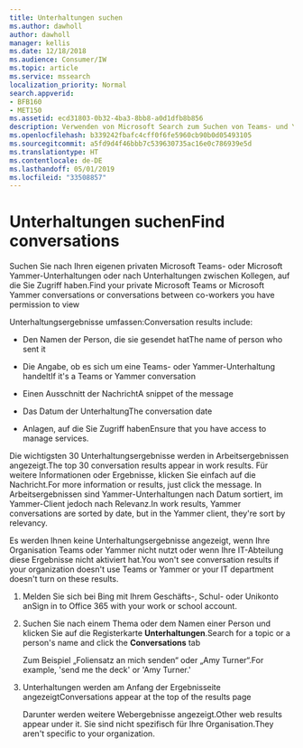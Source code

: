 ```yaml
---
title: Unterhaltungen suchen
ms.author: dawholl
author: dawholl
manager: kellis
ms.date: 12/18/2018
ms.audience: Consumer/IW
ms.topic: article
ms.service: mssearch
localization_priority: Normal
search.appverid:
- BFB160
- MET150
ms.assetid: ecd31803-0b32-4ba3-8bb8-a0d1dfb8b856
description: Verwenden von Microsoft Search zum Suchen von Teams- und Yammer-Unterhaltungen und die für Sie angezeigten Details
ms.openlocfilehash: b339242fbafc4cff0f6fe5960cb90b0d05493105
ms.sourcegitcommit: a5fd9d4f46bbb7c539630735ac16e0c786939e5d
ms.translationtype: HT
ms.contentlocale: de-DE
ms.lasthandoff: 05/01/2019
ms.locfileid: "33508857"
---
```

# <a name="find-conversations"></a><span data-ttu-id="29c59-103">Unterhaltungen suchen</span><span class="sxs-lookup"><span data-stu-id="29c59-103">Find conversations</span></span>

<span data-ttu-id="29c59-104">Suchen Sie nach Ihren eigenen privaten Microsoft Teams- oder Microsoft Yammer-Unterhaltungen oder nach Unterhaltungen zwischen Kollegen, auf die Sie Zugriff haben.</span><span class="sxs-lookup"><span data-stu-id="29c59-104">Find your private Microsoft Teams or Microsoft Yammer conversations or conversations between co-workers you have permission to view</span></span>
  
<span data-ttu-id="29c59-105">Unterhaltungsergebnisse umfassen:</span><span class="sxs-lookup"><span data-stu-id="29c59-105">Conversation results include:</span></span>
  
- <span data-ttu-id="29c59-106">Den Namen der Person, die sie gesendet hat</span><span class="sxs-lookup"><span data-stu-id="29c59-106">The name of person who sent it</span></span>
    
- <span data-ttu-id="29c59-107">Die Angabe, ob es sich um eine Teams- oder Yammer-Unterhaltung handelt</span><span class="sxs-lookup"><span data-stu-id="29c59-107">If it's a Teams or Yammer conversation</span></span>
    
- <span data-ttu-id="29c59-108">Einen Ausschnitt der Nachricht</span><span class="sxs-lookup"><span data-stu-id="29c59-108">A snippet of the message</span></span>
    
- <span data-ttu-id="29c59-109">Das Datum der Unterhaltung</span><span class="sxs-lookup"><span data-stu-id="29c59-109">The conversation date</span></span>
    
- <span data-ttu-id="29c59-110">Anlagen, auf die Sie Zugriff haben</span><span class="sxs-lookup"><span data-stu-id="29c59-110">Ensure that you have access to manage services.</span></span>
    
<span data-ttu-id="29c59-111">Die wichtigsten 30 Unterhaltungsergebnisse werden in Arbeitsergebnissen angezeigt.</span><span class="sxs-lookup"><span data-stu-id="29c59-111">The top 30 conversation results appear in work results.</span></span> <span data-ttu-id="29c59-112">Für weitere Informationen oder Ergebnisse, klicken Sie einfach auf die Nachricht.</span><span class="sxs-lookup"><span data-stu-id="29c59-112">For more information or results, just click the message.</span></span> <span data-ttu-id="29c59-113">In Arbeitsergebnissen sind Yammer-Unterhaltungen nach Datum sortiert, im Yammer-Client jedoch nach Relevanz.</span><span class="sxs-lookup"><span data-stu-id="29c59-113">In work results, Yammer conversations are sorted by date, but in the Yammer client, they're sort by relevancy.</span></span>
  
<span data-ttu-id="29c59-114">Es werden Ihnen keine Unterhaltungsergebnisse angezeigt, wenn Ihre Organisation Teams oder Yammer nicht nutzt oder wenn Ihre IT-Abteilung diese Ergebnisse nicht aktiviert hat.</span><span class="sxs-lookup"><span data-stu-id="29c59-114">You won't see conversation results if your organization doesn't use Teams or Yammer or your IT department doesn't turn on these results.</span></span>
  
1. <span data-ttu-id="29c59-115">Melden Sie sich bei Bing mit Ihrem Geschäfts-, Schul- oder Unikonto an</span><span class="sxs-lookup"><span data-stu-id="29c59-115">Sign in to Office 365 with your work or school account.</span></span>
    
2. <span data-ttu-id="29c59-116">Suchen Sie nach einem Thema oder dem Namen einer Person und klicken Sie auf die Registerkarte **Unterhaltungen**.</span><span class="sxs-lookup"><span data-stu-id="29c59-116">Search for a topic or a person's name and click the **Conversations** tab</span></span> 
    
    <span data-ttu-id="29c59-117">Zum Beispiel „Foliensatz an mich senden“ oder „Amy Turner“.</span><span class="sxs-lookup"><span data-stu-id="29c59-117">For example, 'send me the deck' or 'Amy Turner.'</span></span>
    
3. <span data-ttu-id="29c59-118">Unterhaltungen werden am Anfang der Ergebnisseite angezeigt</span><span class="sxs-lookup"><span data-stu-id="29c59-118">Conversations appear at the top of the results page</span></span>
    
    <span data-ttu-id="29c59-119">Darunter werden weitere Webergebnisse angezeigt.</span><span class="sxs-lookup"><span data-stu-id="29c59-119">Other web results appear under it.</span></span> <span data-ttu-id="29c59-120">Sie sind nicht spezifisch für Ihre Organisation.</span><span class="sxs-lookup"><span data-stu-id="29c59-120">They aren't specific to your organization.</span></span>
    


